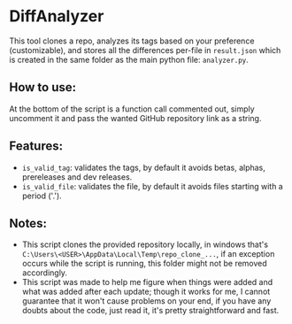 # DiffAnalyzer
This tool clones a repo, analyzes its tags based on your preference (customizable), and stores all the differences per-file in `result.json` which is created in the same folder as the main python file: `analyzer.py`.

## How to use:
At the bottom of the script is a function call commented out, simply uncomment it and pass the wanted GitHub repository link as a string.

## Features:
- `is_valid_tag`: validates the tags, by default it avoids betas, alphas, prereleases and dev releases.
- `is_valid_file`: validates the file, by default it avoids files starting with a period ('.').

## Notes:
- This script clones the provided repository locally, in windows that's `C:\Users\<USER>\AppData\Local\Temp\repo_clone_...`, if an exception occurs while the script is running, this folder might not be removed accordingly.
- This script was made to help me figure when things were added and what was added after each update; though it works for me, I cannot guarantee that it won't cause problems on your end, if you have any doubts about the code, just read it, it's pretty straightforward and fast.
